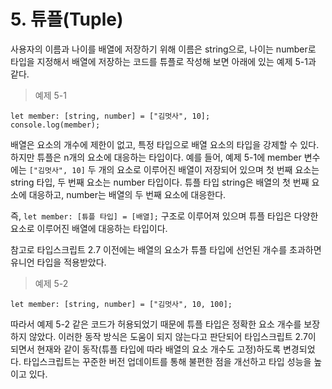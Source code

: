 # 5. 튜플(Tuple)

사용자의 이름과 나이를 배열에 저장하기 위해 이름은 string으로, 나이는 number로 타입을 지정해서 배열에 저장하는 코드를 튜플로 작성해 보면 아래에 있는 예제 5-1과 같다.

> 예제 5-1

```tsx
let member: [string, number] = ["김멋사", 10];
console.log(member);
```

배열은 요소의 개수에 제한이 없고, 특정 타입으로 배열 요소의 타입을 강제할 수 있다. 하지만 튜플은 n개의 요소에 대응하는 타입이다. 예를 들어, 예제 5-1에 member 변수에는 `["김멋사", 10]` 두 개의 요소로 이루어진 배열이 저장되어 있으며 첫 번째 요소는 string 타입, 두 번째 요소는 number 타입이다. 튜플 타입 string은 배열의 첫 번째 요소에 대응하고, number는 배열의 두 번째 요소에 대응한다.

즉, `let member: [튜플 타입] = [배열];` 구조로 이루어져 있으며 튜플 타입은 다양한 요소로 이루어진 배열에 대응하는 타입이다.

참고로 타입스크립트 2.7 이전에는 배열의 요소가 튜플 타입에 선언된 개수를 초과하면 유니언 타입을 적용받았다.

> 예제 5-2

```tsx
let member: [string, number] = ["김멋사", 10, 100];
```

따라서 예제 5-2 같은 코드가 허용되었기 때문에 튜플 타입은 정확한 요소 개수를 보장하지 않았다. 이러한 동작 방식은 도움이 되지 않는다고 판단되어 타입스크립트 2.7이 되면서 현재와 같이 동작(튜플 타입에 따라 배열의 요소 개수도 고정)하도록 변경되었다. 타입스크립트는 꾸준한 버전 업데이트를 통해 불편한 점을 개선하고 타입 성능을 높이고 있다.
